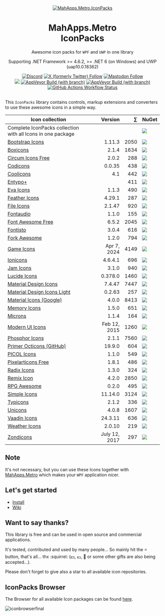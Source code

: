 <!-- [![Stand With Ukraine](https://raw.githubusercontent.com/vshymanskyy/StandWithUkraine/main/banner2-direct.svg)](https://vshymanskyy.github.io/StandWithUkraine) -->

<div align="center">
  <br />

  <a href="https://github.com/MahApps/MahApps.Metro.IconPacks">
    <img alt="MahApps.Metro.IconPacks" src="./resources/Icon.svg">
  </a>
  <h1>MahApps.Metro<br />IconPacks</h1>
  <p>
    Awesome icon packs for <code>WPF</code> and <code>UWP</code> in one library
  </p>
  <p>
    Supporting .NET Framework >= 4.6.2, >= .NET 6 (on Windows) and UWP (uap10.0.18362)
  </p>
  <a href="https://discord.gg/VrNeD7z48s" target="_blank" rel="noopener noreferrer"><img alt="Discord" src="https://img.shields.io/discord/411850591334301703?style=flat-square&label=Discord"></a>
  <a href="https://twitter.com/punker76" target="_blank" rel="noopener noreferrer"><img alt="X (formerly Twitter) Follow" src="https://img.shields.io/twitter/follow/punker76?style=flat-square&label=follow%20%40punker76%20on%20X"></a>
  <a href="https://nrw.social/@punker76" target="_blank" rel="noopener noreferrer"><img alt="Mastodon Follow" src="https://img.shields.io/mastodon/follow/109291587306394177?domain=https%3A%2F%2Fnrw.social&style=flat-square&label=follow%20%40punker76%20on%20Mastodon"></a>
  <br />
  <a href="https://github.com/MahApps/MahApps.Metro.IconPacks/releases"><img src="https://img.shields.io/github/release/MahApps/MahApps.Metro.IconPacks.svg?style=flat-square&label=latest%20release"></a>
  <a href="https://ci.appveyor.com/project/punker76/mahapps-metro-iconpacks/branch/main" target="_blank" rel="noopener noreferrer"><img alt="AppVeyor Build (with branch)" src="https://img.shields.io/appveyor/build/punker76/mahapps-metro-iconpacks/main?style=flat-square&logo=appveyor&label=main"></a>
  <a href="https://ci.appveyor.com/project/punker76/mahapps-metro-iconpacks/branch/develop" target="_blank" rel="noopener noreferrer"><img alt="AppVeyor Build (with branch)" src="https://img.shields.io/appveyor/build/punker76/mahapps-metro-iconpacks/develop?style=flat-square&logo=appveyor&label=dev"></a>
  <a href="https://github.com/MahApps/MahApps.Metro.IconPacks/actions"><img alt="GitHub Actions Workflow Status" src="https://img.shields.io/github/actions/workflow/status/MahApps/MahApps.Metro.IconPacks/ci.yml?branch=develop&style=flat-square&logo=github&label=dev"></a>
  <br />
  <br />

</div>

This `IconPacks` library contains controls, markup extensions and converters to use these awesome icons in a simple way.

| Icon collection | Version | &#8721; | NuGet |
|---|--:|--:|:--|
| Complete IconPacks collection with all Icons in one package | | | <a href="https://www.nuget.org/packages/MahApps.Metro.IconPacks/" target="_blank" rel="noopener noreferrer"><img src="https://img.shields.io/nuget/dt/MahApps.Metro.IconPacks.svg?style=flat-square&&label=IconPacks"></a> |
| [Bootstrap Icons](https://icons.getbootstrap.com/) | 1.11.3 | 2050 | <a href="https://www.nuget.org/packages/MahApps.Metro.IconPacks.BootstrapIcons/" target="_blank" rel="noopener noreferrer"><img src="https://img.shields.io/nuget/dt/MahApps.Metro.IconPacks.BootstrapIcons.svg?style=flat-square&&label=BootstrapIcons"></a> |
| [Boxicons](https://boxicons.com/) | 2.1.4 | 1634 | <a href="https://www.nuget.org/packages/MahApps.Metro.IconPacks.BoxIcons/" target="_blank" rel="noopener noreferrer"><img src="https://img.shields.io/nuget/dt/MahApps.Metro.IconPacks.BoxIcons.svg?style=flat-square&&label=BoxIcons"></a> |
| [Circum Icons Free](https://github.com/Klarr-Agency/Circum-Icons) | 2.0.2 | 288 | <a href="https://www.nuget.org/packages/MahApps.Metro.IconPacks.CircumIcons/" target="_blank" rel="noopener noreferrer"><img src="https://img.shields.io/nuget/dt/MahApps.Metro.IconPacks.CircumIcons.svg?style=flat-square&&label=CircumIcons"></a> |
| [Codicons](https://github.com/microsoft/vscode-codicons) | 0.0.35 | 438 | <a href="https://www.nuget.org/packages/MahApps.Metro.IconPacks.Codicons/" target="_blank" rel="noopener noreferrer"><img src="https://img.shields.io/nuget/dt/MahApps.Metro.IconPacks.Codicons.svg?style=flat-square&&label=Codicons"></a> |
| [Coolicons](https://github.com/krystonschwarze/coolicons) | 4.1 | 442 | <a href="https://www.nuget.org/packages/MahApps.Metro.IconPacks.Coolicons/" target="_blank" rel="noopener noreferrer"><img src="https://img.shields.io/nuget/dt/MahApps.Metro.IconPacks.Coolicons.svg?style=flat-square&&label=Coolicons"></a> |
| [Entypo+](http://www.entypo.com/) | | 411 | <a href="https://www.nuget.org/packages/MahApps.Metro.IconPacks.Entypo/" target="_blank" rel="noopener noreferrer"><img src="https://img.shields.io/nuget/dt/MahApps.Metro.IconPacks.Entypo.svg?style=flat-square&&label=Entypo"></a> |
| [Eva Icons](https://github.com/akveo/eva-icons) | 1.1.3 | 490 | <a href="https://www.nuget.org/packages/MahApps.Metro.IconPacks.EvaIcons/" target="_blank" rel="noopener noreferrer"><img src="https://img.shields.io/nuget/dt/MahApps.Metro.IconPacks.EvaIcons.svg?style=flat-square&&label=EvaIcons"></a> |
| [Feather Icons](https://github.com/feathericons/feather) | 4.29.1 | 287 | <a href="https://www.nuget.org/packages/MahApps.Metro.IconPacks.FeatherIcons/" target="_blank" rel="noopener noreferrer"><img src="https://img.shields.io/nuget/dt/MahApps.Metro.IconPacks.FeatherIcons.svg?style=flat-square&&label=FeatherIcons"></a> |
| [File Icons](https://github.com/file-icons/icons) | 2.1.47 | 920 | <a href="https://www.nuget.org/packages/MahApps.Metro.IconPacks.FileIcons/" target="_blank" rel="noopener noreferrer"><img src="https://img.shields.io/nuget/dt/MahApps.Metro.IconPacks.FileIcons.svg?style=flat-square&&label=FileIcons"></a> |
| [Fontaudio](https://github.com/fefanto/fontaudio) | 1.1.0 | 155 | <a href="https://www.nuget.org/packages/MahApps.Metro.IconPacks.Fontaudio/" target="_blank" rel="noopener noreferrer"><img src="https://img.shields.io/nuget/dt/MahApps.Metro.IconPacks.Fontaudio.svg?style=flat-square&&label=Fontaudio"></a> |
| [Font Awesome Free](https://fontawesome.com/) | 6.5.2 | 2045 | <a href="https://www.nuget.org/packages/MahApps.Metro.IconPacks.FontAwesome/" target="_blank" rel="noopener noreferrer"><img src="https://img.shields.io/nuget/dt/MahApps.Metro.IconPacks.FontAwesome.svg?style=flat-square&&label=FontAwesome"></a> |
| [Fontisto](https://github.com/kenangundogan/fontisto) | 3.0.4 | 616 | <a href="https://www.nuget.org/packages/MahApps.Metro.IconPacks.Fontisto/" target="_blank" rel="noopener noreferrer"><img src="https://img.shields.io/nuget/dt/MahApps.Metro.IconPacks.Fontisto.svg?style=flat-square&&label=Fontisto"></a> |
| [Fork Awesome](https://forkaweso.me/) | 1.2.0 | 794 | <a href="https://www.nuget.org/packages/MahApps.Metro.IconPacks.ForkAwesome/" target="_blank" rel="noopener noreferrer"><img src="https://img.shields.io/nuget/dt/MahApps.Metro.IconPacks.ForkAwesome.svg?style=flat-square&&label=ForkAwesome"></a> |
| [Game Icons](https://game-icons.net/) | Apr 7, 2024| 4149 | <a href="https://www.nuget.org/packages/MahApps.Metro.IconPacks.GameIcons/" target="_blank" rel="noopener noreferrer"><img src="https://img.shields.io/nuget/dt/MahApps.Metro.IconPacks.GameIcons.svg?style=flat-square&&label=GameIcons"></a> |
| [Ionicons](https://ionicons.com/) | 4.6.4.1 | 696 | <a href="https://www.nuget.org/packages/MahApps.Metro.IconPacks.Ionicons/" target="_blank" rel="noopener noreferrer"><img src="https://img.shields.io/nuget/dt/MahApps.Metro.IconPacks.Ionicons.svg?style=flat-square&&label=Ionicons"></a> |
| [Jam Icons](https://github.com/michaelampr/jam) | 3.1.0 | 940 | <a href="https://www.nuget.org/packages/MahApps.Metro.IconPacks.JamIcons/" target="_blank" rel="noopener noreferrer"><img src="https://img.shields.io/nuget/dt/MahApps.Metro.IconPacks.JamIcons.svg?style=flat-square&&label=JamIcons"></a> |
| [Lucide Icons](https://github.com/lucide-icons/lucide) | 0.378.0 | 1460 | <a href="https://www.nuget.org/packages/MahApps.Metro.IconPacks.Lucide/" target="_blank" rel="noopener noreferrer"><img src="https://img.shields.io/nuget/dt/MahApps.Metro.IconPacks.Lucide.svg?style=flat-square&&label=Lucide"></a> |
| [Material Design Icons](https://pictogrammers.com/library/mdi/) | 7.4.47 | 7447 | <a href="https://www.nuget.org/packages/MahApps.Metro.IconPacks.Material/" target="_blank" rel="noopener noreferrer"><img src="https://img.shields.io/nuget/dt/MahApps.Metro.IconPacks.Material.svg?style=flat-square&&label=Material"></a> |
| [Material Design Icons Light](https://github.com/Templarian/MaterialDesignLight) | 0.2.63 | 257 | <a href="https://www.nuget.org/packages/MahApps.Metro.IconPacks.MaterialLight/" target="_blank" rel="noopener noreferrer"><img src="https://img.shields.io/nuget/dt/MahApps.Metro.IconPacks.MaterialLight.svg?style=flat-square&&label=MaterialLight"></a> |
| [Material Icons (Google)](https://github.com/google/material-design-icons) | 4.0.0 | 8413 | <a href="https://www.nuget.org/packages/MahApps.Metro.IconPacks.MaterialDesign/" target="_blank" rel="noopener noreferrer"><img src="https://img.shields.io/nuget/dt/MahApps.Metro.IconPacks.MaterialDesign.svg?style=flat-square&&label=MaterialDesign"></a> |
| [Memory Icons](https://pictogrammers.com/library/memory/) | 1.5.0 | 651 | <a href="https://www.nuget.org/packages/MahApps.Metro.IconPacks.MemoryIcons/" target="_blank" rel="noopener noreferrer"><img src="https://img.shields.io/nuget/dt/MahApps.Metro.IconPacks.MemoryIcons.svg?style=flat-square&&label=MemoryIcons"></a> |
| [Microns](https://github.com/stephenhutchings/microns) | 1.1.4 | 164 | <a href="https://www.nuget.org/packages/MahApps.Metro.IconPacks.Microns/" target="_blank" rel="noopener noreferrer"><img src="https://img.shields.io/nuget/dt/MahApps.Metro.IconPacks.Microns.svg?style=flat-square&&label=Microns"></a> |
| [Modern UI Icons](https://github.com/Templarian/WindowsIcons) | Feb 12, 2015 | 1260 | <a href="https://www.nuget.org/packages/MahApps.Metro.IconPacks.Modern/" target="_blank" rel="noopener noreferrer"><img src="https://img.shields.io/nuget/dt/MahApps.Metro.IconPacks.Modern.svg?style=flat-square&&label=Modern"></a> |
| [Phosphor Icons](https://phosphoricons.com/) | 2.1.1 | 7560 | <a href="https://www.nuget.org/packages/MahApps.Metro.IconPacks.PhosphorIcons/" target="_blank" rel="noopener noreferrer"><img src="https://img.shields.io/nuget/dt/MahApps.Metro.IconPacks.PhosphorIcons.svg?style=flat-square&&label=PhosphorIcons"></a> |
| [Primer Octicons (GitHub)](https://github.com/primer/octicons) | 19.9.0 | 604 | <a href="https://www.nuget.org/packages/MahApps.Metro.IconPacks.Octicons/" target="_blank" rel="noopener noreferrer"><img src="https://img.shields.io/nuget/dt/MahApps.Metro.IconPacks.Octicons.svg?style=flat-square&&label=Octicons"></a> |
| [PICOL Icons](https://github.com/PicolSigns/Icons) | 1.1.0 | 549 | <a href="https://www.nuget.org/packages/MahApps.Metro.IconPacks.PicolIcons/" target="_blank" rel="noopener noreferrer"><img src="https://img.shields.io/nuget/dt/MahApps.Metro.IconPacks.PicolIcons.svg?style=flat-square&&label=PicolIcons"></a> |
| [Pixelarticons Free](https://pixelarticons.com/) | 1.8.1 | 486 | <a href="https://www.nuget.org/packages/MahApps.Metro.IconPacks.PixelartIcons/" target="_blank" rel="noopener noreferrer"><img src="https://img.shields.io/nuget/dt/MahApps.Metro.IconPacks.PixelartIcons.svg?style=flat-square&&label=PixelartIcons"></a> |
| [Radix Icons](https://github.com/radix-ui/icons) | 1.3.0 | 324 | <a href="https://www.nuget.org/packages/MahApps.Metro.IconPacks.RadixIcons/" target="_blank" rel="noopener noreferrer"><img src="https://img.shields.io/nuget/dt/MahApps.Metro.IconPacks.RadixIcons.svg?style=flat-square&&label=RadixIcons"></a> |
| [Remix Icon](https://remixicon.com/) | 4.2.0 | 2850 | <a href="https://www.nuget.org/packages/MahApps.Metro.IconPacks.RemixIcon/" target="_blank" rel="noopener noreferrer"><img src="https://img.shields.io/nuget/dt/MahApps.Metro.IconPacks.RemixIcon.svg?style=flat-square&&label=RemixIcon"></a> |
| [RPG Awesome](https://nagoshiashumari.github.io/Rpg-Awesome/) | 0.2.0 | 495 | <a href="https://www.nuget.org/packages/MahApps.Metro.IconPacks.RPGAwesome/" target="_blank" rel="noopener noreferrer"><img src="https://img.shields.io/nuget/dt/MahApps.Metro.IconPacks.RPGAwesome.svg?style=flat-square&&label=RPGAwesome"></a> |
| [Simple Icons](https://simpleicons.org/) | 11.14.0 | 3124 | <a href="https://www.nuget.org/packages/MahApps.Metro.IconPacks.SimpleIcons/" target="_blank" rel="noopener noreferrer"><img src="https://img.shields.io/nuget/dt/MahApps.Metro.IconPacks.SimpleIcons.svg?style=flat-square&&label=SimpleIcons"></a> |
| [Typicons](https://www.s-ings.com/typicons/) | 2.1.2 | 336 | <a href="https://www.nuget.org/packages/MahApps.Metro.IconPacks.Typicons/" target="_blank" rel="noopener noreferrer"><img src="https://img.shields.io/nuget/dt/MahApps.Metro.IconPacks.Typicons.svg?style=flat-square&&label=Typicons"></a> |
| [Unicons](https://github.com/Iconscout/unicons) | 4.0.8 | 1607 | <a href="https://www.nuget.org/packages/MahApps.Metro.IconPacks.Unicons/" target="_blank" rel="noopener noreferrer"><img src="https://img.shields.io/nuget/dt/MahApps.Metro.IconPacks.Unicons.svg?style=flat-square&&label=Unicons"></a> |
| [Vaadin Icons](https://vaadin.com/icons) | 24.3.11 | 636 | <a href="https://www.nuget.org/packages/MahApps.Metro.IconPacks.VaadinIcons/" target="_blank" rel="noopener noreferrer"><img src="https://img.shields.io/nuget/dt/MahApps.Metro.IconPacks.VaadinIcons.svg?style=flat-square&&label=VaadinIcons"></a> |
| [Weather Icons](https://github.com/erikflowers/weather-icons) | 2.0.10 | 219 | <a href="https://www.nuget.org/packages/MahApps.Metro.IconPacks.WeatherIcons/" target="_blank" rel="noopener noreferrer"><img src="https://img.shields.io/nuget/dt/MahApps.Metro.IconPacks.WeatherIcons.svg?style=flat-square&&label=WeatherIcons"></a> |
| [Zondicons](https://www.zondicons.com) | July 12, 2017 | 297 | <a href="https://www.nuget.org/packages/MahApps.Metro.IconPacks.Zondicons/" target="_blank" rel="noopener noreferrer"><img src="https://img.shields.io/nuget/dt/MahApps.Metro.IconPacks.Zondicons.svg?style=flat-square&&label=Zondicons"></a> |

## Note

It's not necessary, but you can use these Icons together with [MahApps.Metro](https://github.com/MahApps/MahApps.Metro) which makes your `WPF` application nicer.

## Let's get started

- [Install](../../wiki/Install)
- [Wiki](../../wiki)

## Want to say thanks?

This library is free and can be used in open source and commercial applications.

It's tested, contributed and used by many people... So mainly hit the :star: button, that's all... thx :squirrel: (:dollar:, :euro:, :beer: or some other gifts are also being accepted...).

Please don't forget to give also a star to all available icon repositories.

<!-- [Become a sponsor](https://github.com/sponsors/punker76) and show your support to this open source project. -->

## IconPacks Browser

The Browser for all available Icon packages can be found [here](https://github.com/MahApps/IconPacks.Browser).

![iconbrowserfinal](./resources/iconpacks_browser_new.gif)
